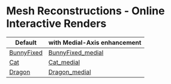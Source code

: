 # Mesh Reconstructions - Online Interactive Renders

Default | with Medial-Axis enhancement
-|-
[BunnyFixed](BunnyFixed/) | [BunnyFixed_medial](BunnyFixed_medial/)
[Cat](Cat/) | [Cat_medial](BunnyFixed_medial/)
[Dragon](Dragon/) | [Dragon_medial](Dragon_medial/)
